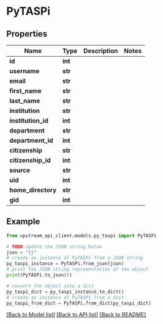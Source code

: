 # PyTASPi


## Properties

Name | Type | Description | Notes
------------ | ------------- | ------------- | -------------
**id** | **int** |  | 
**username** | **str** |  | 
**email** | **str** |  | 
**first_name** | **str** |  | 
**last_name** | **str** |  | 
**institution** | **str** |  | 
**institution_id** | **int** |  | 
**department** | **str** |  | 
**department_id** | **int** |  | 
**citizenship** | **str** |  | 
**citizenship_id** | **int** |  | 
**source** | **str** |  | 
**uid** | **int** |  | 
**home_directory** | **str** |  | 
**gid** | **int** |  | 

## Example

```python
from upstream_api_client.models.py_taspi import PyTASPi

# TODO update the JSON string below
json = "{}"
# create an instance of PyTASPi from a JSON string
py_taspi_instance = PyTASPi.from_json(json)
# print the JSON string representation of the object
print(PyTASPi.to_json())

# convert the object into a dict
py_taspi_dict = py_taspi_instance.to_dict()
# create an instance of PyTASPi from a dict
py_taspi_from_dict = PyTASPi.from_dict(py_taspi_dict)
```
[[Back to Model list]](../README.md#documentation-for-models) [[Back to API list]](../README.md#documentation-for-api-endpoints) [[Back to README]](../README.md)


